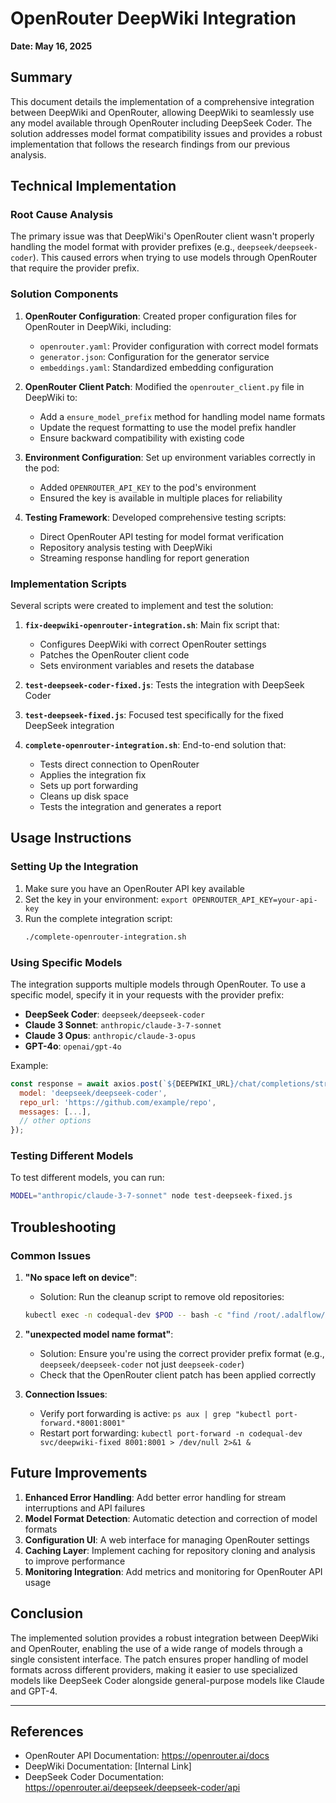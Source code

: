 # OpenRouter DeepWiki Integration

**Date: May 16, 2025**

## Summary

This document details the implementation of a comprehensive integration between DeepWiki and OpenRouter, allowing DeepWiki to seamlessly use any model available through OpenRouter including DeepSeek Coder. The solution addresses model format compatibility issues and provides a robust implementation that follows the research findings from our previous analysis.

## Technical Implementation

### Root Cause Analysis

The primary issue was that DeepWiki's OpenRouter client wasn't properly handling the model format with provider prefixes (e.g., `deepseek/deepseek-coder`). This caused errors when trying to use models through OpenRouter that require the provider prefix.

### Solution Components

1. **OpenRouter Configuration**: Created proper configuration files for OpenRouter in DeepWiki, including:
   - `openrouter.yaml`: Provider configuration with correct model formats
   - `generator.json`: Configuration for the generator service
   - `embeddings.yaml`: Standardized embedding configuration

2. **OpenRouter Client Patch**: Modified the `openrouter_client.py` file in DeepWiki to:
   - Add a `ensure_model_prefix` method for handling model name formats
   - Update the request formatting to use the model prefix handler
   - Ensure backward compatibility with existing code

3. **Environment Configuration**: Set up environment variables correctly in the pod:
   - Added `OPENROUTER_API_KEY` to the pod's environment
   - Ensured the key is available in multiple places for reliability

4. **Testing Framework**: Developed comprehensive testing scripts:
   - Direct OpenRouter API testing for model format verification
   - Repository analysis testing with DeepWiki
   - Streaming response handling for report generation

### Implementation Scripts

Several scripts were created to implement and test the solution:

1. **`fix-deepwiki-openrouter-integration.sh`**: Main fix script that:
   - Configures DeepWiki with correct OpenRouter settings
   - Patches the OpenRouter client code
   - Sets environment variables and resets the database

2. **`test-deepseek-coder-fixed.js`**: Tests the integration with DeepSeek Coder

3. **`test-deepseek-fixed.js`**: Focused test specifically for the fixed DeepSeek integration

4. **`complete-openrouter-integration.sh`**: End-to-end solution that:
   - Tests direct connection to OpenRouter
   - Applies the integration fix
   - Sets up port forwarding
   - Cleans up disk space
   - Tests the integration and generates a report

## Usage Instructions

### Setting Up the Integration

1. Make sure you have an OpenRouter API key available
2. Set the key in your environment: `export OPENROUTER_API_KEY=your-api-key`
3. Run the complete integration script:
   ```bash
   ./complete-openrouter-integration.sh
   ```

### Using Specific Models

The integration supports multiple models through OpenRouter. To use a specific model, specify it in your requests with the provider prefix:

- **DeepSeek Coder**: `deepseek/deepseek-coder`
- **Claude 3 Sonnet**: `anthropic/claude-3-7-sonnet`
- **Claude 3 Opus**: `anthropic/claude-3-opus`
- **GPT-4o**: `openai/gpt-4o`

Example:
```javascript
const response = await axios.post(`${DEEPWIKI_URL}/chat/completions/stream`, {
  model: 'deepseek/deepseek-coder',
  repo_url: 'https://github.com/example/repo',
  messages: [...],
  // other options
});
```

### Testing Different Models

To test different models, you can run:
```bash
MODEL="anthropic/claude-3-7-sonnet" node test-deepseek-fixed.js
```

## Troubleshooting

### Common Issues

1. **"No space left on device"**: 
   - Solution: Run the cleanup script to remove old repositories:
   ```bash
   kubectl exec -n codequal-dev $POD -- bash -c "find /root/.adalflow/repos -mindepth 1 -maxdepth 1 -type d -mtime +1 -exec rm -rf {} \; || true"
   ```

2. **"unexpected model name format"**:
   - Solution: Ensure you're using the correct provider prefix format (e.g., `deepseek/deepseek-coder` not just `deepseek-coder`)
   - Check that the OpenRouter client patch has been applied correctly

3. **Connection Issues**:
   - Verify port forwarding is active: `ps aux | grep "kubectl port-forward.*8001:8001"`
   - Restart port forwarding: `kubectl port-forward -n codequal-dev svc/deepwiki-fixed 8001:8001 > /dev/null 2>&1 &`

## Future Improvements

1. **Enhanced Error Handling**: Add better error handling for stream interruptions and API failures
2. **Model Format Detection**: Automatic detection and correction of model formats
3. **Configuration UI**: A web interface for managing OpenRouter settings
4. **Caching Layer**: Implement caching for repository cloning and analysis to improve performance
5. **Monitoring Integration**: Add metrics and monitoring for OpenRouter API usage

## Conclusion

The implemented solution provides a robust integration between DeepWiki and OpenRouter, enabling the use of a wide range of models through a single consistent interface. The patch ensures proper handling of model formats across different providers, making it easier to use specialized models like DeepSeek Coder alongside general-purpose models like Claude and GPT-4.

---

## References

- OpenRouter API Documentation: https://openrouter.ai/docs
- DeepWiki Documentation: [Internal Link]
- DeepSeek Coder Documentation: https://openrouter.ai/deepseek/deepseek-coder/api